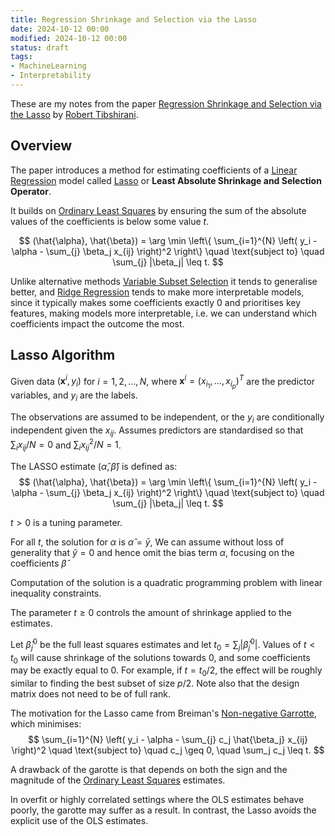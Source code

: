 ```yaml
---
title: Regression Shrinkage and Selection via the Lasso
date: 2024-10-12 00:00
modified: 2024-10-12 00:00
status: draft
tags:
- MachineLearning
- Interpretability
---
```


These are my notes from the paper [Regression Shrinkage and Selection via the Lasso](https://webdoc.agsci.colostate.edu/koontz/arec-econ535/papers/Tibshirani%20(JRSS-B%201996).pdf) by [Robert Tibshirani](https://en.wikipedia.org/wiki/Robert_Tibshirani).

## Overview

The paper introduces a method for estimating coefficients of a [Linear Regression](../../permanent/linear-regression.md) model called [Lasso](../../permanent/lasso.md) or **Least Absolute Shrinkage and Selection Operator**.

It builds on [Ordinary Least Squares](../../../../permanent/ordinary-least-squares.md) by ensuring the sum of the absolute values of the coefficients is below some value $t$.

$$
(\hat{\alpha}, \hat{\beta}) = \arg \min \left\{ \sum_{i=1}^{N} \left( y_i - \alpha - \sum_{j} \beta_j x_{ij} \right)^2 \right\} \quad \text{subject to} \quad \sum_{j} |\beta_j| \leq t.
$$

Unlike alternative methods [Variable Subset Selection](../../../../permanent/variable-subset-selection.md) it tends to generalise better, and [Ridge Regression](../../../../permanent/ridge-regression.md) tends to make more interpretable models, since it typically makes some coefficients exactly 0 and prioritises key features, making models more interpretable, i.e. we can understand which coefficients impact the outcome the most.

## Lasso Algorithm

Given data $(\mathbf{x}^{i}, y_i)$ for $i =1, 2, \ldots, N$, where $\mathbf{x}^i = (x_{i_1}, \ldots, x_{i_p})^T$ are the predictor variables, and $y_i$ are the labels.

The observations are assumed to be independent, or the $y_i$ are conditionally independent given the $x_{ij}$. Assumes predictors are standardised so that $\sum_{i}x_{ij}/N = 0$ and $\sum_{i}x_{ij}^2 / N = 1$.

The LASSO estimate $(\hat{\alpha}, \hat{\beta})$ is defined as:
$$
(\hat{\alpha}, \hat{\beta}) = \arg \min \left\{ \sum_{i=1}^{N} \left( y_i - \alpha - \sum_{j} \beta_j x_{ij} \right)^2 \right\} \quad \text{subject to} \quad \sum_{j} |\beta_j| \leq t.
$$

$t > 0$ is a tuning parameter.

For all $t$, the solution for $\alpha$ is $\hat{\alpha} = \bar{y}$,  We can assume without loss of generality that $\hat{y} = 0$ and hence omit the bias term $\alpha$, focusing on the coefficients $\hat{\beta}$

Computation of the solution is a quadratic programming problem with linear inequality constraints.

The parameter $t \ge 0$ controls the amount of shrinkage applied to the estimates.

Let $\hat{\beta}^0_j$ be the full least squares estimates and let $t_0 = \sum_j |\hat{\beta}^0_j|$. Values of $t < t_0$ will cause shrinkage of the solutions towards 0, and some coefficients may be exactly equal to 0. For example, if $t = t_0/2$, the effect will be roughly similar to finding the best subset of size $p/2$. Note also that the design matrix does not need to be of full rank.

 The motivation for the Lasso came from Breiman's [Non-negative Garrotte](../../permanent/non-negative-garrotte.md), which minimises:
$$
\sum_{i=1}^{N} \left( y_i - \alpha - \sum_{j} c_j \hat{\beta_j} x_{ij} \right)^2 \quad \text{subject to} \quad c_j \geq 0, \quad \sum_j c_j \leq t.
$$

A drawback of the garotte is that depends on both the sign and the magnitude of the [Ordinary Least Squares](../../../../permanent/ordinary-least-squares.md) estimates.

In overfit or highly correlated settings where the OLS estimates behave poorly, the garotte may suffer as a result. In contrast, the Lasso avoids the explicit use of the OLS estimates.